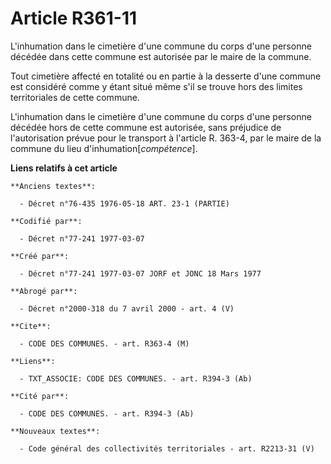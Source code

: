 # Article R361-11

L'inhumation dans le cimetière d'une commune du corps d'une personne décédée dans cette commune est autorisée par le maire de
la commune.

Tout cimetière affecté en totalité ou en partie à la desserte d'une commune est considéré comme y étant situé même s'il se
trouve hors des limites territoriales de cette commune.

L'inhumation dans le cimetière d'une commune du corps d'une personne décédée hors de cette commune est autorisée, sans
préjudice de l'autorisation prévue pour le transport à l'article R. 363-4, par le maire de la commune du lieu
d'inhumation[*compétence*].

**Liens relatifs à cet article**

	**Anciens textes**:

	  - Décret n°76-435 1976-05-18 ART. 23-1 (PARTIE)

	**Codifié par**:

	  - Décret n°77-241 1977-03-07

	**Créé par**:

	  - Décret n°77-241 1977-03-07 JORF et JONC 18 Mars 1977

	**Abrogé par**:

	  - Décret n°2000-318 du 7 avril 2000 - art. 4 (V)

	**Cite**:

	  - CODE DES COMMUNES. - art. R363-4 (M)

	**Liens**:

	  - TXT_ASSOCIE: CODE DES COMMUNES. - art. R394-3 (Ab)

	**Cité par**:

	  - CODE DES COMMUNES. - art. R394-3 (Ab)

	**Nouveaux textes**:

	  - Code général des collectivités territoriales - art. R2213-31 (V)
